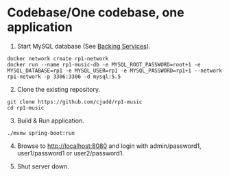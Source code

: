 # Codebase/One codebase, one application

1. Start MySQL database (See [Backing Services](08_backing_services.md)).

```
docker network create rp1-network
docker run --name rp1-music-db -e MYSQL_ROOT_PASSWORD=root+1 -e MYSQL_DATABASE=rp1 -e MYSQL_USER=rp1 -e MYSQL_PASSWORD=rp1+1 --network rp1-network -p 3306:3306 -d mysql:5.5
```

2. Clone the existing repository.
```
git clone https://github.com/cjudd/rp1-music
cd rp1-music
```

3. Build & Run application.
```
./mvnw spring-boot:run
```

4. Browse to [http://localhost:8080](http://localhost:8080) and login with admin/password1, user1/password1 or user2/password1.

5. Shut server down.
